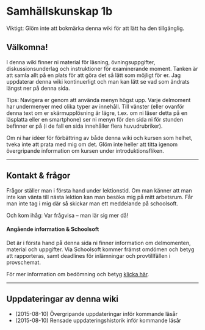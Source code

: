 # Samhällskunskap 1b

Viktigt: Glöm inte att bokmärka denna wiki för att lätt ha den tillgänglig.

## Välkomna!

I denna wiki finner ni material för läsning, övningsuppgifter, diskussionsunderlag och instruktioner för examinerande moment. Tanken är att samla allt på en plats för att göra det så lätt som möjligt för er. Jag uppdaterar denna wiki kontinuerligt och man kan lätt se vad som ändrats längst ner på denna sida. 

Tips: Navigera er genom att använda menyn högst upp. Varje delmoment har undermenyer med olika typer av innehåll. Till vänster (eller ovanför denna text om er skärmupplösning är lägre, t.ex. om ni läser detta på en läsplatta eller en smartphone) ser ni menyn för den sida ni för stunden befinner er på (i de fall en sida innehåller flera huvudrubriker).

Om ni har idéer för förbättring av både denna wiki och kursen som helhet, tveka inte att prata med mig om det. Glöm inte heller att titta igenom övergripande information om kursen under introduktionsfliken. 

***

## Kontakt & frågor

Frågor ställer man i första hand under lektionstid. Om man känner att man inte kan vänta till nästa lektion kan man besöka mig på mitt arbetsrum. Får man inte tag i mig där så skickar man ett meddelande på schoolsoft. 

Och kom ihåg: Var frågvisa – man lär sig mer då!

#### Angående information & Schoolsoft

Det är i första hand på denna sida ni finner information om delmomenten, material och uppgifter. Via Schoolsoft kommer främst omdömen och betyg att rapporteras, samt deadlines för inlämningar och provtillfällen i provschemat. 

För mer information om bedömning och betyg [klicka här](1_intro/bedomning.md).

***

## Uppdateringar av denna wiki

* (2015-08-10) Övergripande uppdateringar inför kommande läsår 
* (2015-08-10) Rensade uppdateringshistorik inför kommande läsår